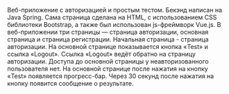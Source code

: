 Веб-приложение с авторизацией и простым тестом.
Бекэнд написан на Java Spring. Сама страница сделана на HTML, с использованием CSS библиотеки Bootstrap, 
а также был использован js-фреймворк Vue.js.  В веб-приложении три страницы — страница авторизации, 
основная страница и страница регистрации. Начальная страница - страница авторизации. 
На основной странице показывается кнопка «Test» и ссылка «Logout». Ссылка «Logout» ведёт обратно на страницу авторизации. 
Доступа до основной страницы у неавторизованного пользователя нет. 
На основной странице после нажатия на кнопку «Test» появляется прогресс-бар. 
Через 30 секунд после нажатия на кнопку появится сообщение о результате.

